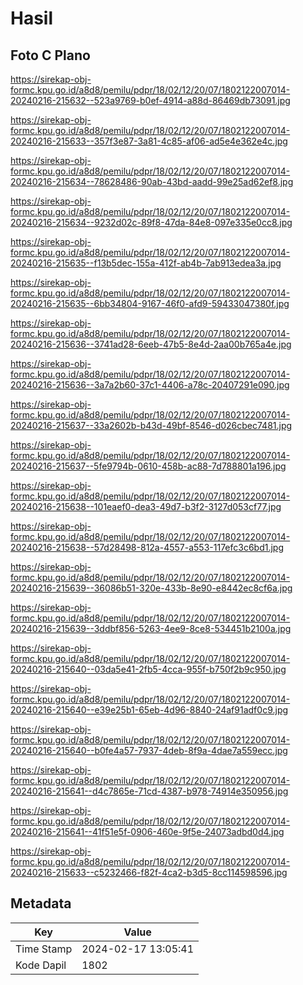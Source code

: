 # Hasil

## Foto C Plano

https://sirekap-obj-formc.kpu.go.id/a8d8/pemilu/pdpr/18/02/12/20/07/1802122007014-20240216-215632--523a9769-b0ef-4914-a88d-86469db73091.jpg

https://sirekap-obj-formc.kpu.go.id/a8d8/pemilu/pdpr/18/02/12/20/07/1802122007014-20240216-215633--357f3e87-3a81-4c85-af06-ad5e4e362e4c.jpg

https://sirekap-obj-formc.kpu.go.id/a8d8/pemilu/pdpr/18/02/12/20/07/1802122007014-20240216-215634--78628486-90ab-43bd-aadd-99e25ad62ef8.jpg

https://sirekap-obj-formc.kpu.go.id/a8d8/pemilu/pdpr/18/02/12/20/07/1802122007014-20240216-215634--9232d02c-89f8-47da-84e8-097e335e0cc8.jpg

https://sirekap-obj-formc.kpu.go.id/a8d8/pemilu/pdpr/18/02/12/20/07/1802122007014-20240216-215635--f13b5dec-155a-412f-ab4b-7ab913edea3a.jpg

https://sirekap-obj-formc.kpu.go.id/a8d8/pemilu/pdpr/18/02/12/20/07/1802122007014-20240216-215635--6bb34804-9167-46f0-afd9-59433047380f.jpg

https://sirekap-obj-formc.kpu.go.id/a8d8/pemilu/pdpr/18/02/12/20/07/1802122007014-20240216-215636--3741ad28-6eeb-47b5-8e4d-2aa00b765a4e.jpg

https://sirekap-obj-formc.kpu.go.id/a8d8/pemilu/pdpr/18/02/12/20/07/1802122007014-20240216-215636--3a7a2b60-37c1-4406-a78c-20407291e090.jpg

https://sirekap-obj-formc.kpu.go.id/a8d8/pemilu/pdpr/18/02/12/20/07/1802122007014-20240216-215637--33a2602b-b43d-49bf-8546-d026cbec7481.jpg

https://sirekap-obj-formc.kpu.go.id/a8d8/pemilu/pdpr/18/02/12/20/07/1802122007014-20240216-215637--5fe9794b-0610-458b-ac88-7d788801a196.jpg

https://sirekap-obj-formc.kpu.go.id/a8d8/pemilu/pdpr/18/02/12/20/07/1802122007014-20240216-215638--101eaef0-dea3-49d7-b3f2-3127d053cf77.jpg

https://sirekap-obj-formc.kpu.go.id/a8d8/pemilu/pdpr/18/02/12/20/07/1802122007014-20240216-215638--57d28498-812a-4557-a553-117efc3c6bd1.jpg

https://sirekap-obj-formc.kpu.go.id/a8d8/pemilu/pdpr/18/02/12/20/07/1802122007014-20240216-215639--36086b51-320e-433b-8e90-e8442ec8cf6a.jpg

https://sirekap-obj-formc.kpu.go.id/a8d8/pemilu/pdpr/18/02/12/20/07/1802122007014-20240216-215639--3ddbf856-5263-4ee9-8ce8-534451b2100a.jpg

https://sirekap-obj-formc.kpu.go.id/a8d8/pemilu/pdpr/18/02/12/20/07/1802122007014-20240216-215640--03da5e41-2fb5-4cca-955f-b750f2b9c950.jpg

https://sirekap-obj-formc.kpu.go.id/a8d8/pemilu/pdpr/18/02/12/20/07/1802122007014-20240216-215640--e39e25b1-65eb-4d96-8840-24af91adf0c9.jpg

https://sirekap-obj-formc.kpu.go.id/a8d8/pemilu/pdpr/18/02/12/20/07/1802122007014-20240216-215640--b0fe4a57-7937-4deb-8f9a-4dae7a559ecc.jpg

https://sirekap-obj-formc.kpu.go.id/a8d8/pemilu/pdpr/18/02/12/20/07/1802122007014-20240216-215641--d4c7865e-71cd-4387-b978-74914e350956.jpg

https://sirekap-obj-formc.kpu.go.id/a8d8/pemilu/pdpr/18/02/12/20/07/1802122007014-20240216-215641--41f51e5f-0906-460e-9f5e-24073adbd0d4.jpg

https://sirekap-obj-formc.kpu.go.id/a8d8/pemilu/pdpr/18/02/12/20/07/1802122007014-20240216-215633--c5232466-f82f-4ca2-b3d5-8cc114598596.jpg


## Metadata

| Key        | Value               |
| ---------- | ------------------- |
| Time Stamp | 2024-02-17 13:05:41 |
| Kode Dapil | 1802                |



